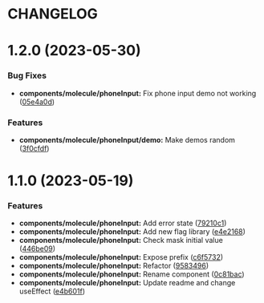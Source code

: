 # CHANGELOG

# 1.2.0 (2023-05-30)


### Bug Fixes

* **components/molecule/phoneInput:** Fix phone input demo not working ([05e4a0d](https://github.com/SUI-Components/sui-components/commit/05e4a0dc674f70d80ba523b595b28e0c4782c271))


### Features

* **components/molecule/phoneInput/demo:** Make demos random ([3f0cfdf](https://github.com/SUI-Components/sui-components/commit/3f0cfdf66c56bfa3a9fdcca3ac7a09069ed8dc1b))



# 1.1.0 (2023-05-19)


### Features

* **components/molecule/phoneInput:** Add error state ([79210c1](https://github.com/SUI-Components/sui-components/commit/79210c10a8545077d9e9224665cdb07f1402d7a8))
* **components/molecule/phoneInput:** Add new flag library ([e4e2168](https://github.com/SUI-Components/sui-components/commit/e4e21680490c1a7b3eccd0d65844251f6e747000))
* **components/molecule/phoneInput:** Check mask initial value ([446be09](https://github.com/SUI-Components/sui-components/commit/446be09669a3bd3da064cd1c64f4046fc5b83fd2))
* **components/molecule/phoneInput:** Expose prefix ([c6f5732](https://github.com/SUI-Components/sui-components/commit/c6f573222b7e8edae759f82b75039ccb34ed5b46))
* **components/molecule/phoneInput:** Refactor ([9583496](https://github.com/SUI-Components/sui-components/commit/958349686f0d5f4ed5a276bad34ff3c5e2bb421b))
* **components/molecule/phoneInput:** Rename component ([0c81bac](https://github.com/SUI-Components/sui-components/commit/0c81bac1c9f93e04321e4a60fa1c3558f0d83945))
* **components/molecule/phoneInput:** Update readme and change useEffect ([e4b601f](https://github.com/SUI-Components/sui-components/commit/e4b601f69d34763dc298c21c78c7f4c1d264b3ce))



